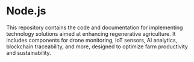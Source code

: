 # Node.js
This repository contains the code and documentation for implementing technology solutions aimed at enhancing regenerative agriculture. It includes components for drone monitoring, IoT sensors, AI analytics, blockchain traceability, and more, designed to optimize farm productivity and sustainability.
